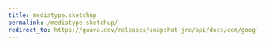 ```yaml
---
title: mediatype.sketchup
permalink: /mediatype.sketchup/
redirect_to: https://guava.dev/releases/snapshot-jre/api/docs/com/google/common/net/MediaType.html#SKETCHUP
---
```

